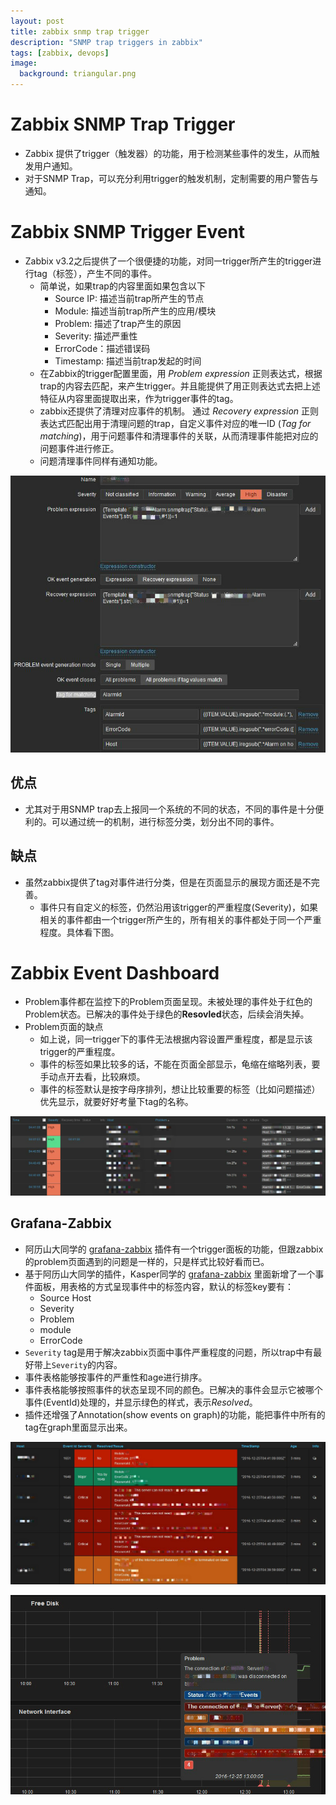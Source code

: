 ```yaml
---
layout: post
title: zabbix snmp trap trigger
description: "SNMP trap triggers in zabbix"
tags: [zabbix, devops]
image:
  background: triangular.png
---
```


# Zabbix SNMP Trap Trigger

* Zabbix 提供了trigger（触发器）的功能，用于检测某些事件的发生，从而触发用户通知。
* 对于SNMP Trap，可以充分利用trigger的触发机制，定制需要的用户警告与通知。

# Zabbix SNMP Trigger Event

* Zabbix v3.2之后提供了一个很便捷的功能，对同一trigger所产生的trigger进行tag（标签），产生不同的事件。
  - 简单说，如果trap的内容里面如果包含以下
    + Source IP: 描述当前trap所产生的节点
    + Module: 描述当前trap所产生的应用/模块
    + Problem: 描述了trap产生的原因
    + Severity: 描述严重性
    + ErrorCode：描述错误码
    + Timestamp: 描述当前trap发起的时间
  - 在Zabbix的trigger配置里面，用 *Problem expression* 正则表达式，根据trap的内容去匹配，来产生trigger。并且能提供了用正则表达式去把上述特征从内容里面提取出来，作为trigger事件的tag。
  - zabbix还提供了清理对应事件的机制。 通过 *Recovery expression* 正则表达式匹配出用于清理问题的trap，自定义事件对应的唯一ID (*Tag for matching*)，用于问题事件和清理事件的关联，从而清理事件能把对应的问题事件进行修正。
  - 问题清理事件同样有通知功能。

![grafana-event-panel](https://raw.githubusercontent.com/KasperDeng/kasperdeng.github.io/master/images/zabbix/zabbix_trigger_config.jpg)

## 优点
* 尤其对于用SNMP trap去上报同一个系统的不同的状态，不同的事件是十分便利的。可以通过统一的机制，进行标签分类，划分出不同的事件。

## 缺点
* 虽然zabbix提供了tag对事件进行分类，但是在页面显示的展现方面还是不完善。
  - 事件只有自定义的标签，仍然沿用该trigger的严重程度(Severity)，如果相关的事件都由一个trigger所产生的，所有相关的事件都处于同一个严重程度。具体看下图。

# Zabbix Event Dashboard
* Problem事件都在监控下的Problem页面呈现。未被处理的事件处于红色的Problem状态。已解决的事件处于绿色的**Resovled**状态，后续会消失掉。
* Problem页面的缺点
  - 如上说，同一trigger下的事件无法根据内容设置严重程度，都是显示该trigger的严重程度。
  - 事件的标签如果比较多的话，不能在页面全部显示，龟缩在缩略列表，要手动点开去看，比较麻烦。
  - 事件的标签默认是按字母序排列，想让比较重要的标签（比如问题描述）优先显示，就要好好考量下tag的名称。

![zabbix-problem-panel](https://raw.githubusercontent.com/KasperDeng/kasperdeng.github.io/master/images/zabbix/zabbix_problem_panel.jpg)

## Grafana-Zabbix
* 阿历山大同学的 [grafana-zabbix](https://github.com/alexanderzobnin/grafana-zabbix) 插件有一个trigger面板的功能，但跟zabbix的problem页面遇到的问题是一样的，只是样式比较好看而已。
* 基于阿历山大同学的插件，Kasper同学的 [grafana-zabbix](https://github.com/kasperdeng/grafana-zabbix) 里面新增了一个事件面板，用表格的方式呈现事件中的标签内容，默认的标签key要有：
  - Source Host
  - Severity
  - Problem
  - module
  - ErrorCode
* `Severity` tag是用于解决zabbix页面中事件严重程度的问题，所以trap中有最好带上`Severity`的内容。
* 事件表格能够按事件的严重性和age进行排序。
* 事件表格能够按照事件的状态呈现不同的颜色。已解决的事件会显示它被哪个事件(EventId)处理的，并显示绿色的样式，表示*Resolved*。
* 插件还增强了Annotation(show events on graph)的功能，能把事件中所有的tag在graph里面显示出来。

![grafana-event-panel](https://raw.githubusercontent.com/KasperDeng/kasperdeng.github.io/master/images/zabbix/grafana_event_panel.jpg)

![grafana-annotation](https://raw.githubusercontent.com/KasperDeng/kasperdeng.github.io/master/images/zabbix/grafana_annotation.jpg)

